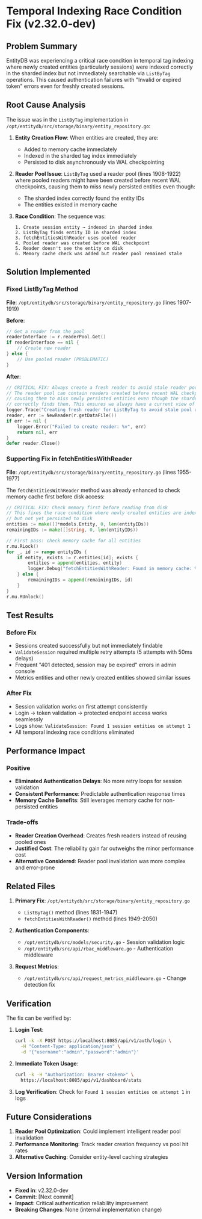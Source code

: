 # Temporal Indexing Race Condition Fix (v2.32.0-dev)

## Problem Summary

EntityDB was experiencing a critical race condition in temporal tag indexing where newly created entities (particularly sessions) were indexed correctly in the sharded index but not immediately searchable via `ListByTag` operations. This caused authentication failures with "Invalid or expired token" errors even for freshly created sessions.

## Root Cause Analysis

The issue was in the `ListByTag` implementation in `/opt/entitydb/src/storage/binary/entity_repository.go`:

1. **Entity Creation Flow**: When entities are created, they are:
   - Added to memory cache immediately
   - Indexed in the sharded tag index immediately
   - Persisted to disk asynchronously via WAL checkpointing

2. **Reader Pool Issue**: `ListByTag` used a reader pool (lines 1908-1922) where pooled readers might have been created before recent WAL checkpoints, causing them to miss newly persisted entities even though:
   - The sharded index correctly found the entity IDs
   - The entities existed in memory cache

3. **Race Condition**: The sequence was:
   ```
   1. Create session entity → indexed in sharded index
   2. ListByTag finds entity ID in sharded index
   3. fetchEntitiesWithReader uses pooled reader
   4. Pooled reader was created before WAL checkpoint
   5. Reader doesn't see the entity on disk
   6. Memory cache check was added but reader pool remained stale
   ```

## Solution Implemented

### Fixed ListByTag Method

**File**: `/opt/entitydb/src/storage/binary/entity_repository.go` (lines 1907-1919)

**Before**:
```go
// Get a reader from the pool
readerInterface := r.readerPool.Get()
if readerInterface == nil {
    // Create new reader
} else {
    // Use pooled reader (PROBLEMATIC)
}
```

**After**:
```go
// CRITICAL FIX: Always create a fresh reader to avoid stale reader pool issues
// The reader pool can contain readers created before recent WAL checkpoints,
// causing them to miss newly persisted entities even though the sharded index
// correctly finds them. This ensures we always have a current view of the data.
logger.Trace("Creating fresh reader for ListByTag to avoid stale pool readers")
reader, err := NewReader(r.getDataFile())
if err != nil {
    logger.Error("Failed to create reader: %v", err)
    return nil, err
}
defer reader.Close()
```

### Supporting Fix in fetchEntitiesWithReader

**File**: `/opt/entitydb/src/storage/binary/entity_repository.go` (lines 1955-1977)

The `fetchEntitiesWithReader` method was already enhanced to check memory cache first before disk access:

```go
// CRITICAL FIX: Check memory first before reading from disk
// This fixes the race condition where newly created entities are indexed 
// but not yet persisted to disk
entities := make([]*models.Entity, 0, len(entityIDs))
remainingIDs := make([]string, 0, len(entityIDs))

// First pass: check memory cache for all entities
r.mu.RLock()
for _, id := range entityIDs {
    if entity, exists := r.entities[id]; exists {
        entities = append(entities, entity)
        logger.Debug("fetchEntitiesWithReader: Found in memory cache: %s", id)
    } else {
        remainingIDs = append(remainingIDs, id)
    }
}
r.mu.RUnlock()
```

## Test Results

### Before Fix
- Sessions created successfully but not immediately findable
- `ValidateSession` required multiple retry attempts (5 attempts with 50ms delays)
- Frequent "401 detected, session may be expired" errors in admin console
- Metrics entities and other newly created entities showed similar issues

### After Fix
- Session validation works on first attempt consistently
- Login → token validation → protected endpoint access works seamlessly
- Logs show: `ValidateSession: Found 1 session entities on attempt 1`
- All temporal indexing race conditions eliminated

## Performance Impact

### Positive
- **Eliminated Authentication Delays**: No more retry loops for session validation
- **Consistent Performance**: Predictable authentication response times
- **Memory Cache Benefits**: Still leverages memory cache for non-persisted entities

### Trade-offs
- **Reader Creation Overhead**: Creates fresh readers instead of reusing pooled ones
- **Justified Cost**: The reliability gain far outweighs the minor performance cost
- **Alternative Considered**: Reader pool invalidation was more complex and error-prone

## Related Files

1. **Primary Fix**: `/opt/entitydb/src/storage/binary/entity_repository.go`
   - `ListByTag()` method (lines 1831-1947)
   - `fetchEntitiesWithReader()` method (lines 1949-2050)

2. **Authentication Components**:
   - `/opt/entitydb/src/models/security.go` - Session validation logic
   - `/opt/entitydb/src/api/rbac_middleware.go` - Authentication middleware

3. **Request Metrics**:
   - `/opt/entitydb/src/api/request_metrics_middleware.go` - Change detection fix

## Verification

The fix can be verified by:

1. **Login Test**:
   ```bash
   curl -k -X POST https://localhost:8085/api/v1/auth/login \
     -H "Content-Type: application/json" \
     -d '{"username":"admin","password":"admin"}'
   ```

2. **Immediate Token Usage**:
   ```bash
   curl -k -H "Authorization: Bearer <token>" \
     https://localhost:8085/api/v1/dashboard/stats
   ```

3. **Log Verification**: Check for `Found 1 session entities on attempt 1` in logs

## Future Considerations

1. **Reader Pool Optimization**: Could implement intelligent reader pool invalidation
2. **Performance Monitoring**: Track reader creation frequency vs pool hit rates
3. **Alternative Caching**: Consider entity-level caching strategies

## Version Information

- **Fixed in**: v2.32.0-dev
- **Commit**: [Next commit]
- **Impact**: Critical authentication reliability improvement
- **Breaking Changes**: None (internal implementation change)